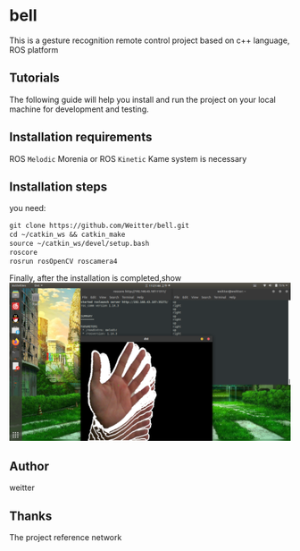 # bell

This is a gesture recognition remote control project based on c++ language, ROS platform 

Tutorials 
--------

The following guide will help you install and run the project on your local machine for development and testing. 

Installation requirements 
-------------------------

ROS `Melodic` Morenia or ROS `Kinetic` Kame system is necessary

Installation steps 
------------------
you need: 
```shell
git clone https://github.com/Weitter/bell.git
cd ~/catkin_ws && catkin_make
source ~/catkin_ws/devel/setup.bash
roscore
rosrun rosOpenCV roscamera4
```
Finally, after the installation is completed,show ![demo](img/2.png)

Author
------
weitter 

Thanks 
------
The project reference network
